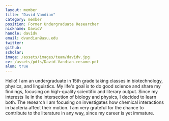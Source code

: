 ```yaml
---
layout: member
title: "David Vandian"
category: member 
position: Former Undergraduate Researcher
nickname: DavidV
handle: davidv
email: dvandian@asu.edu
twitter: 
github: 
scholar: 
image: /assets/images/team/davidv.jpg
cv: /assets/pdfs/David-Vandian-resume.pdf
alum: true
---
```

Hello! I am an undergraduate in 15th grade taking classes in biotechnology, physics, and linguistics. My life's goal is to do good science and share my findings, focusing on high-quality scientific and literary output. Since my interests lie in the intersection of biology and physics, I decided to learn both. The research I am focusing on investigates how chemical interactions in bacteria affect their motion. I am very grateful for the chance to contribute to the literature in any way, since my career is yet immature.